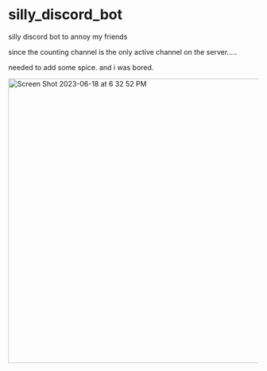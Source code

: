 # silly_discord_bot
silly discord bot to annoy my friends

since the counting channel is the only active channel on the server.....

needed to add some spice. and i was bored. 


<img width="573" alt="Screen Shot 2023-06-18 at 6 32 52 PM" src="https://github.com/hyraseud/silly_discord_bot/assets/54275890/ba29d3f8-2003-4042-95cb-c041a3db237a">

